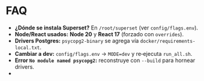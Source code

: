# FAQ
- **¿Dónde se instala Superset?** En `/root/superset` (ver `config/flags.env`).
- **Node/React usados:** **Node 20** y **React 17** (forzado con `overrides`).
- **Drivers Postgres:** `psycopg2-binary` se agrega vía `docker/requirements-local.txt`.
- **Cambiar a dev:** `config/flags.env` → `MODE=dev` y re‑ejecuta `run_all.sh`.
- **Error `No module named psycopg2`:** reconstruye con `--build` para hornear drivers.
- 
